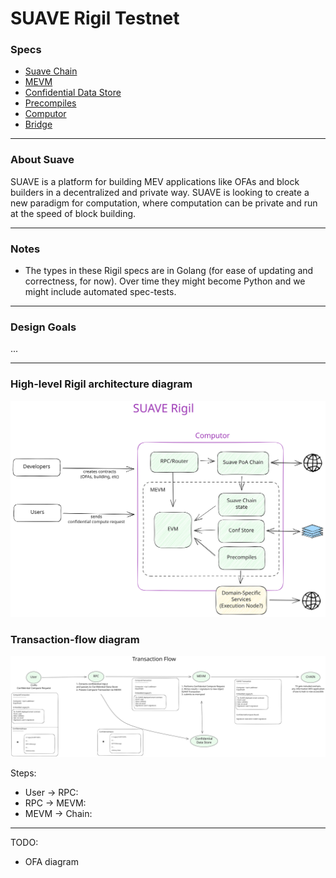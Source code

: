 # SUAVE Rigil Testnet

### Specs
- [Suave Chain](./suave-chain.md)
- [MEVM](./mevm.md)
- [Confidential Data Store](./confidential-data-store.md)
- [Precompiles](./precompiles.md)
- [Computor](./computor.md)
- [Bridge](./bridge.md)

---

### About Suave

SUAVE is a platform for building MEV applications like OFAs and block builders in a decentralized and private way. SUAVE is looking to create a new paradigm for computation, where computation can be private and run at the speed of block building.

---

### Notes

- The types in these Rigil specs are in Golang (for ease of updating and correctness, for now). Over time they might become Python and we might include automated spec-tests.


---

### Design Goals

...

---

### High-level Rigil architecture diagram

![Rigil architecture](/assets/rigil-architecture.svg)

### Transaction-flow diagram

![Rigil transaction flow](/assets/rigil-tx-flow.svg)

Steps:

- User -> RPC:
- RPC -> MEVM:
- MEVM -> Chain:

---

TODO:

- OFA diagram